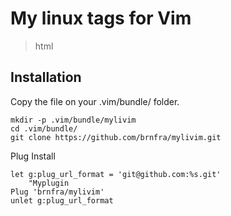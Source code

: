 # My linux tags for Vim

>html


## Installation

Copy the file on your .vim/bundle/ folder.


```
mkdir -p .vim/bundle/mylivim
cd .vim/bundle/
git clone https://github.com/brnfra/mylivim.git

```

Plug Install
```
let g:plug_url_format = 'git@github.com:%s.git'
    "Myplugin
Plug 'brnfra/mylivim'
unlet g:plug_url_format
```

